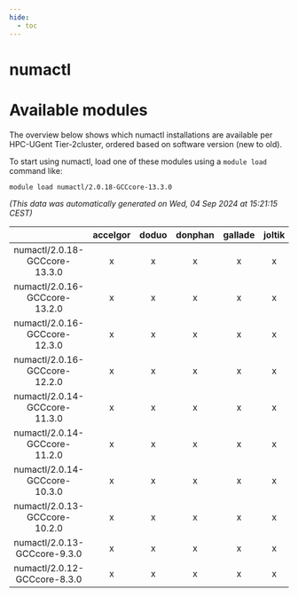 ```yaml
---
hide:
  - toc
---
```


numactl
=======

# Available modules


The overview below shows which numactl installations are available per HPC-UGent Tier-2cluster, ordered based on software version (new to old).

To start using numactl, load one of these modules using a `module load` command like:

```shell
module load numactl/2.0.18-GCCcore-13.3.0
```

*(This data was automatically generated on Wed, 04 Sep 2024 at 15:21:15 CEST)*  

| |accelgor|doduo|donphan|gallade|joltik|shinx|skitty|
| :---: | :---: | :---: | :---: | :---: | :---: | :---: | :---: |
|numactl/2.0.18-GCCcore-13.3.0|x|x|x|x|x|x|x|
|numactl/2.0.16-GCCcore-13.2.0|x|x|x|x|x|x|x|
|numactl/2.0.16-GCCcore-12.3.0|x|x|x|x|x|x|x|
|numactl/2.0.16-GCCcore-12.2.0|x|x|x|x|x|x|x|
|numactl/2.0.14-GCCcore-11.3.0|x|x|x|x|x|x|x|
|numactl/2.0.14-GCCcore-11.2.0|x|x|x|x|x|-|x|
|numactl/2.0.14-GCCcore-10.3.0|x|x|x|x|x|-|x|
|numactl/2.0.13-GCCcore-10.2.0|x|x|x|x|x|-|x|
|numactl/2.0.13-GCCcore-9.3.0|x|x|x|x|x|-|x|
|numactl/2.0.12-GCCcore-8.3.0|x|x|x|x|x|-|x|

